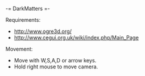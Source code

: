 
-= DarkMatters =-

Requirements:

  * http://www.ogre3d.org/
  * http://www.cegui.org.uk/wiki/index.php/Main_Page

Movement:

  * Move with W,S,A,D or arrow keys. 
  * Hold right mouse to move camera.


